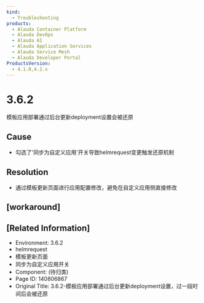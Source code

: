 ```yaml
---
kind:
  - Troubleshooting
products:
  - Alauda Container Platform
  - Alauda DevOps
  - Alauda AI
  - Alauda Application Services
  - Alauda Service Mesh
  - Alauda Developer Portal
ProductsVersion:
  - 4.1.0,4.2.x
---
```

<!-- A type of document that involves encountering a fault, diagnosing it, performing root cause analysis, and providing solutions. -->

# 3.6.2

模板应用部署通过后台更新deployment设置会被还原

## Cause
- 勾选了'同步为自定义应用'开关导致helmrequest变更触发还原机制

## Resolution
- 通过模板更新页面进行应用配置修改，避免在自定义应用侧直接修改

## [workaround]

## [Related Information]
- Environment: 3.6.2
- helmrequest
- 模板更新页面
- 同步为自定义应用开关
- Component: (待归类)
- Page ID: 140806867
- Original Title: 3.6.2-模板应用部署通过后台更新deployment设置，过一段时间后会被还原
